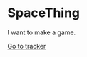 # SpaceThing

I want to make a game.

[Go to tracker](https://www.pivotaltracker.com/n/projects/2091466)
